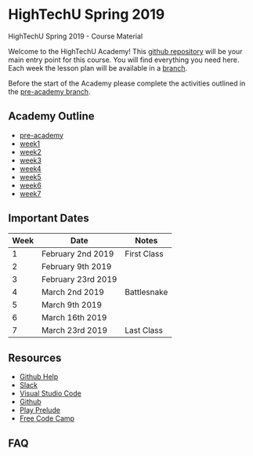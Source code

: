 # HighTechU Spring 2019

HighTechU Spring 2019 - Course Material

Welcome to the HighTechU Academy! This [github repository](https://help.github.com/articles/about-repositories/) will be your main entry point for this course. You will find everything you need here. Each week the lesson plan will be available in a [branch](https://help.github.com/articles/about-branches/). 

Before the start of the Academy please complete the activities outlined in the [pre-academy branch](https://github.com/hightechu/hightechu-spring2018/tree/pre-academy). 

## Academy Outline

* [pre-academy](https://github.com/hightechu/hightechu-spring2018/tree/pre-academy)
* [week1]()
* [week2]()
* [week3]()
* [week4]()
* [week5]()
* [week6]()
* [week7]()

## Important Dates

| Week | Date               | Notes       |
|------|--------------------|-------------|
| 1    | February 2nd 2019  | First Class |
| 2    | February 9th 2019  |             |
| 3    | February 23rd 2019 |             |
| 4    | March 2nd 2019     | Battlesnake |
| 5    | March 9th 2019     |             |
| 6    | March 16th 2019    |             |
| 7    | March 23rd 2019    | Last Class  |

## Resources

* [Github Help](https://help.github.com/)
* [Slack](https://slack.com/)
* [Visual Studio Code](https://code.visualstudio.com/)
* [Github](https://github.com/)
* [Play Prelude](http://www.playprelude.com/)
* [Free Code Camp](https://www.freecodecamp.org/)

## FAQ
